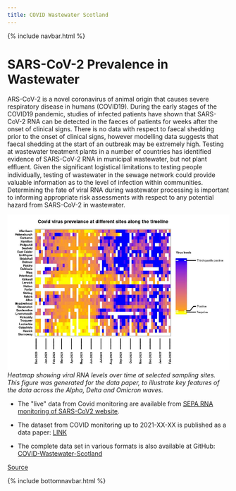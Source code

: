 ```yaml
---
title: COVID Wastewater Scotland
---
```

{% include navbar.html %} 

# SARS-CoV-2 Prevalence in Wastewater
ARS-CoV-2 is a novel coronavirus of animal origin that causes severe respiratory disease in humans (COVID19). During the 
early stages of the COVID19 pandemic, studies of infected patients have shown that SARS-CoV-2 RNA can be detected in the 
faeces of patients for weeks after the onset of clinical signs. There is no data with respect to faecal shedding prior to 
the onset of clinical signs, however modelling data suggests that faecal shedding at the start of an outbreak may be 
extremely high. Testing at wastewater treatment plants in a number of countries has identified evidence of SARS-CoV-2 RNA 
in municipal wastewater, but not plant efﬂuent. Given the significant logistical limitations to testing people 
individually, testing of wastewater in the sewage network could provide valuable information as to the level of infection 
within communities. Determining the fate of viral RNA during wastewater processing is important to informing appropriate 
risk
assessments with respect to any potential hazard from SARS-CoV-2 in wastewater.

![prevalence_heatmap](covid_prevalence_heatmap.jpeg)
*Heatmap showing viral RNA levels over time at selected sampling sites. This figure was generated for the data paper, to illustrate key features of the data across the Alpha, Delta and Omicron waves.*

* The "live" data from Covid monitoring are available from [SEPA RNA monitoring of SARS-CoV2 
website](https://informatics.sepa.org.uk/RNAmonitoring/).

* The dataset from COVID monitoring up to 2021-XX-XX is published as a data paper: [LINK]()

* The complete data set in various formats is also available at GitHub: 
[COVID-Wastewater-Scotland](https://github.com/BioRDM/COVID-Wastewater-Scotland)

[Source](https://www.crew.ac.uk/publication/tracking-sars-cov-2-municipal-wastewater)


{% include bottomnavbar.html %}

